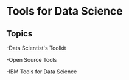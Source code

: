 # Tools for Data Science
## Topics
-Data Scientist's Toolkit

-Open Source Tools

-IBM Tools for Data Science

